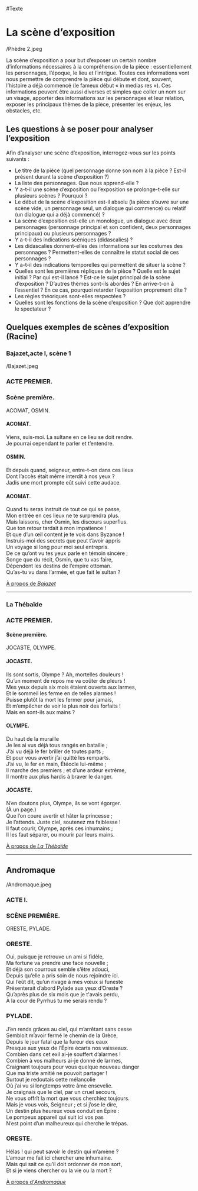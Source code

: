 #Texte

# La scène d’exposition

/Phèdre 2.jpeg

La scène d’exposition a pour but d’exposer un certain nombre d’informations nécessaires à la compréhension de la pièce : essentiellement les personnages, l’époque, le lieu et l’intrigue.
Toutes ces informations vont nous permettre de comprendre la pièce qui débute et dont, souvent, l’histoire a déjà commencé (le fameux début « in medias res »). Ces informations peuvent être aussi diverses et simples que coller un nom sur un visage, apporter des informations sur les personnages et leur relation, exposer les principaux thèmes de la pièce, présenter les enjeux, les obstacles, etc.

## Les questions à se poser pour analyser l’exposition

Afin d’analyser une scène d’exposition, interrogez-vous sur les points suivants :

- Le titre de la pièce (quel personnage donne son nom à la pièce ? Est-il présent durant la scène d’exposition ?)
- La liste des personnages. Que nous apprend-elle ?
- Y a-t-il une scène d’exposition ou l’exposition se prolonge-t-elle sur plusieurs scènes ? Pourquoi ?
- Le début de la scène d’exposition est-il absolu (la pièce s’ouvre sur une scène vide, un personnage seul, un dialogue qui commence) ou relatif (un dialogue qui a déjà commencé) ? 
- La scène d’exposition est-elle un monologue, un dialogue avec deux personnages (personnage principal et son confident, deux personnages principaux) ou plusieurs personnages ?
- Y a-t-il des indications scéniques (didascalies) ?
- Les didascalies donnent-elles des informations sur les costumes des personnages ? Permettent-elles de connaître le statut social de ces personnages ?
- Y a-t-il des indications temporelles qui permettent de situer la scène ?
- Quelles sont les premières répliques de la pièce ? Quelle est le sujet initial ? Par qui est-il lancé ? Est-ce le sujet principal de la scène d’exposition ? D’autres thèmes sont-ils abordés ? En arrive-t-on à l’essentiel ? En ce cas, pourquoi retarder l’exposition proprement dite ?
- Les règles théoriques sont-elles respectées ?
- Quelles sont les fonctions de la scène d’exposition ? Que doit apprendre le spectateur ?

## Quelques exemples de scènes d’exposition (Racine)

### Bajazet,acte I, scène 1

/Bajazet.jpeg

### ACTE PREMIER.

### Scène première.
ACOMAT, OSMIN.

#### ACOMAT.
Viens, suis-moi. La sultane en ce lieu se doit rendre.<br /> 
Je pourrai cependant te parler et t’entendre.<br />

#### OSMIN.
Et depuis quand, seigneur, entre-t-on dans ces lieux<br />
Dont l’accès était même interdit à nos yeux ?<br />
Jadis une mort prompte eût suivi cette audace.<br />

#### ACOMAT.
Quand tu seras instruit de tout ce qui se passe,<br />
Mon entrée en ces lieux ne te surprendra plus.<br />
Mais laissons, cher Osmin, les discours superflus.<br />
Que ton retour tardait à mon impatience !<br />
Et que d’un œil content je te vois dans Byzance !<br />
Instruis-moi des secrets que peut t’avoir appris<br />
Un voyage si long pour moi seul entrepris.<br />
De ce qu’ont vu tes yeux parle en témoin sincère ;<br />
Songe que du récit, Osmin, que tu vas faire,<br />
Dépendent les destins de l’empire ottoman.<br />
Qu’as-tu vu dans l’armée, et que fait le sultan ?<br />

[À propos de *Bajazet*](https://fr.wikipedia.org/wiki/Bajazet)

---- 

### La Thébaïde

### ACTE PREMIER.

#### Scène première.
JOCASTE, OLYMPE.

#### JOCASTE.
Ils sont sortis, Olympe ? Ah, mortelles douleurs !<br />
Qu’un moment de repos me va coûter de pleurs !<br />
Mes yeux depuis six mois étaient ouverts aux larmes,<br />
Et le sommeil les ferme en de telles alarmes !<br />
Puisse plutôt la mort les fermer pour jamais,<br />
Et m’empêcher de voir le plus noir des forfaits !<br />
Mais en sont-ils aux mains ?<br />

#### OLYMPE.
 Du haut de la muraille<br />
Je les ai vus déjà tous rangés en bataille ;<br />
J’ai vu déjà le fer briller de toutes parts ;<br />
Et pour vous avertir j’ai quitté les remparts.<br />
J’ai vu, le fer en main, Étéocle lui-même ;<br />
Il marche des premiers ; et d’une ardeur extrême,<br />
Il montre aux plus hardis à braver le danger.<br />

#### JOCASTE.
N’en doutons plus, Olympe, ils se vont égorger.<br />
(À un page.)<br />
Que l’on coure avertir et hâter la princesse ;<br />
Je l’attends. Juste ciel, soutenez ma faiblesse !<br />
Il faut courir, Olympe, après ces inhumains ;<br />
Il les faut séparer, ou mourir par leurs mains.<br />

[À propos de *La Thébaïde*](https://fr.wikipedia.org/wiki/La_Th%C3%A9ba%C3%AFde_(Racine))

---- 

## Andromaque

/Andromaque.jpeg

### ACTE I.

### SCÈNE PREMIÈRE.
ORESTE, PYLADE.

### ORESTE.
Oui, puisque je retrouve un ami si fidèle,<br />
Ma fortune va prendre une face nouvelle ;<br />
Et déjà son courroux semble s’être adouci,<br />
Depuis qu’elle a pris soin de nous rejoindre ici.<br /> 
Qui l’eût dit, qu’un rivage à mes vœux si funeste<br />
Présenterait d’abord Pylade aux yeux d’Oreste ?<br />
Qu’après plus de six mois que je t'avais perdu,<br />
À la cour de Pyrrhus tu me serais rendu ?<br />

### PYLADE.
J’en rends grâces au ciel, qui m’arrêtant sans cesse<br />
Sembloit m’avoir fermé le chemin de la Grèce,<br />
Depuis le jour fatal que la fureur des eaux<br />
Presque aux yeux de l’Épire écarta nos vaisseaux.<br /> 
Combien dans cet exil ai-je souffert d’alarmes !<br /> 
Combien à vos malheurs ai-je donné de larmes,<br />
Craignant toujours pour vous quelque nouveau danger<br />
Que ma triste amitié ne pouvoit partager !<br />
Surtout je redoutais cette mélancolie<br />
Où j’ai vu si longtemps votre âme ensevelie.<br />
Je craignais que le ciel, par un cruel secours,<br />
Ne vous offrît la mort que vous cherchiez toujours.<br />
Mais je vous vois, Seigneur ; et si j’ose le dire,<br />
Un destin plus heureux vous conduit en Épire :<br />
Le pompeux appareil qui suit ici vos pas<br />
N’est point d’un malheureux qui cherche le trépas.<br />

### ORESTE.
Hélas ! qui peut savoir le destin qui m’amène ?<br />
L’amour me fait ici chercher une inhumaine.<br />
Mais qui sait ce qu’il doit ordonner de mon sort,<br /> 
Et si je viens chercher ou la vie ou la mort ?<br />

[À propos d’*Andromaque*](https://fr.wikipedia.org/wiki/Andromaque_(Racine))
